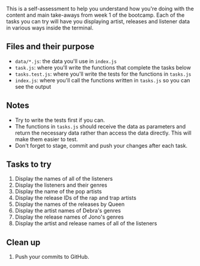

This is a self-assessment to help you understand how you're doing with the content and main take-aways from week 1 of the bootcamp. Each of the tasks you can try will have you displaying artist, releases and listener data in various ways inside the terminal.

## Files and their purpose

* `data/*.js`: the data you'll use in `index.js`
* `task.js`: where you'll write the functions that complete the tasks below
* `tasks.test.js`: where you'll write the tests for the functions in `tasks.js`
* `index.js`: where you'll call the functions written in `tasks.js` so you can see the output

## Notes

* Try to write the tests first if you can.
* The functions in `tasks.js` should receive the data as parameters and return the necessary data rather than access the data directly. This will make them easier to test.
* Don't forget to stage, commit and push your changes after each task.

## Tasks to try

1. Display the names of all of the listeners
2. Display the listeners and their genres
3. Display the name of the pop artists
4. Display the release IDs of the rap and trap artists
5. Display the names of the releases by Queen
6. Display the artist names of Debra's genres
7. Display the release names of Jono's genres
8. Display the artist and release names of all of the listeners

## Clean up

1. Push your commits to GitHub.

